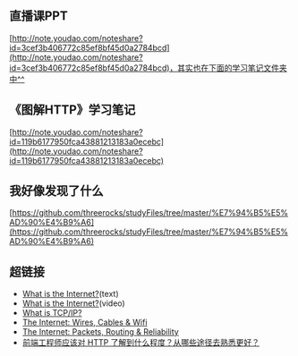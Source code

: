 ## 直播课PPT
[http://note.youdao.com/noteshare?id=3cef3b406772c85ef8bf45d0a2784bcd](http://note.youdao.com/noteshare?id=3cef3b406772c85ef8bf45d0a2784bcd)，其实也在下面的学习笔记文件夹中^^

## 《图解HTTP》学习笔记
[http://note.youdao.com/noteshare?id=119b6177950fca43881213183a0ecebc](http://note.youdao.com/noteshare?id=119b6177950fca43881213183a0ecebc)

## 我好像发现了什么
[https://github.com/threerocks/studyFiles/tree/master/%E7%94%B5%E5%AD%90%E4%B9%A6](https://github.com/threerocks/studyFiles/tree/master/%E7%94%B5%E5%AD%90%E4%B9%A6)

## 超链接
+ [What is the Internet?](http://www.netinternetinfo.com/
)(text)
+ [What is the Internet?](https://youtu.be/Dxcc6ycZ73M?list=PLuemBv_ZdLP-f4xSKX2BnlywyV1mQ-Cso
)(video)
+ [What is TCP/IP?](https://youtu.be/PpsEaqJV_A0?list=PLuemBv_ZdLP-f4xSKX2BnlywyV1mQ-Cso
)
+ [The Internet: Wires, Cables & Wifi](https://youtu.be/ZhEf7e4kopM?list=PLuemBv_ZdLP-f4xSKX2BnlywyV1mQ-Cso
)
+ [The Internet: Packets, Routing & Reliability](https://youtu.be/AYdF7b3nMto?list=PLuemBv_ZdLP-f4xSKX2BnlywyV1mQ-Cso
)
+ [前端工程师应该对 HTTP 了解到什么程度？从哪些途径去熟悉更好？](https://www.zhihu.com/question/20391668)

